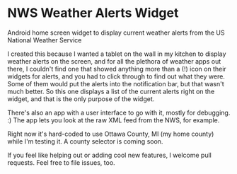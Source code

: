NWS Weather Alerts Widget
=========================

Android home screen widget to display current weather alerts from the US National Weather Service

I created this because I wanted a tablet on the wall in my kitchen to display weather alerts on the screen, and for all the plethora of weather apps out there, I couldn't find one that showed anything more than a (!) icon on their widgets for alerts, and you had to click through to find out what they were.  Some of them would put the alerts into the notification bar, but that wasn't much better.  So this one displays a list of the current alerts right on the widget, and that is the only purpose of the widget.

There's also an app with a user interface to go with it, mostly for debugging. :)  The app lets you look at the raw XML feed from the NWS, for example.

Right now it's hard-coded to use Ottawa County, MI (my home county) while I'm testing it.  A county selector is coming soon.

If you feel like helping out or adding cool new features, I welcome pull requests.  Feel free to file issues, too.
